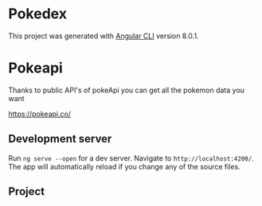 # Pokedex

This project was generated with [Angular CLI](https://github.com/angular/angular-cli) version 8.0.1.

# Pokeapi

Thanks to public API's of pokeApi you can get all the pokemon data you want

https://pokeapi.co/

## Development server

Run `ng serve --open` for a dev server. Navigate to `http://localhost:4200/`. The app will automatically reload if you change any of the source files.

## Project